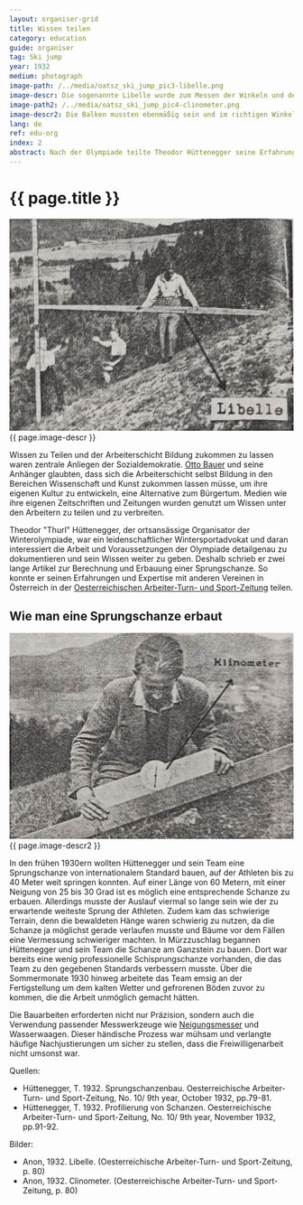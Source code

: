 ```yaml
---
layout: organiser-grid
title: Wissen teilen
category: education
guide: organiser
tag: Ski jump
year: 1932
medium: photograph
image-path: /../media/oatsz_ski_jump_pic3-libelle.png
image-descr: Die sogenannte Libelle wurde zum Messen der Winkeln und der Steigung benutzt. Das Fluchten der Holzbalken war mühselig und erforderte viel Fingerspitzengefühl.
image-path2: /../media/oatsz_ski_jump_pic4-clinometer.png
image-descr2: Die Balken mussten ebenmäßig sein und im richtigen Winkel geschnitten. Hütteneggers Team benutzte einen Neigungsmesser um genauer arbeiten zu können.
lang: de
ref: edu-org
index: 2
abstract: Nach der Olympiade teilte Theodor Hüttenegger seine Erfahrungen und sein Wissen über den Bau von Schisprungschanzen für ein internationales Wettkampfniveau mit einer breitere Öffentlichkeit in der Oesterreichischen Arbeiter-Turn- und Sportzeitschrift
---
```

<body>
    <div class="infotext">
        <h1  id="title">{{ page.title }}</h1>
        <div class="grid-item" id="exhibit-image"><img src="/../media/oatsz_ski_jump_pic3-libelle.png" class="img-fluid" alt="{{ page.image-descr }}">{{ page.image-descr }}</div>
        <p>Wissen zu Teilen und der Arbeiterschicht Bildung zukommen zu lassen waren zentrale Anliegen der Sozialdemokratie. <a href="#" class="link-info" data-toggle="tooltip" title="Österreichischer Politiker und führender Theoretiker der Sozialdemokraten. Er hatte großen Einfluss auf den Inhalt des Linzer Programms">Otto Bauer</a> und seine Anhänger glaubten, dass sich die Arbeiterschicht selbst Bildung in den Bereichen Wissenschaft und Kunst zukommen lassen müsse, um ihre eigenen Kultur zu entwickeln, eine Alternative zum Bürgertum. Medien wie ihre eigenen Zeitschriften und Zeitungen wurden genutzt um Wissen unter den Arbeitern zu teilen und zu verbreiten.</p>
        <p>Theodor "Thurl" Hüttenegger, der ortsansässige Organisator der Winterolympiade, war ein leidenschaftlicher Wintersportadvokat und daran interessiert die Arbeit und Voraussetzungen der Olympiade detailgenau zu dokumentieren und sein Wissen weiter zu geben. Deshalb schrieb er zwei lange Artikel zur Berechnung und Erbauung einer Sprungschanze. So konnte er seinen Erfahrungen und Expertise mit anderen Vereinen in Österreich in der <span class="source"><a href="#" class="translation" data-toggle="tooltip" title="Austrian workers gymnastics and sports newspaper">Oesterreichischen Arbeiter-Turn- und Sport-Zeitung</a></span> teilen.</p>
        <h2>Wie man eine Sprungschanze erbaut</h2>
        <div class="grid-item" id="exhibit-image"><img src="/../media/oatsz_ski_jump_pic4-clinometer.png" class="img-fluid" alt="{{ page.image-descr2 }}">{{ page.image-descr2 }}</div>
        <p> In den frühen 1930ern wollten Hüttenegger und sein Team eine Sprungschanze von internationalem Standard bauen, auf der Athleten bis zu 40 Meter weit springen konnten. Auf einer Länge von 60 Metern, mit einer Neigung von 25 bis 30 Grad ist es möglich eine entsprechende Schanze zu erbauen. Allerdings musste der Auslauf viermal so lange sein wie der zu erwartende weiteste Sprung der Athleten. Zudem kam das schwierige Terrain, denn die bewaldeten Hänge waren schwierig zu nutzen, da die Schanze ja möglichst gerade verlaufen musste und Bäume vor dem Fällen eine Vermessung schwieriger machten. In Mürzzuschlag begannen Hüttenegger und sein Team die Schanze am Ganzstein zu bauen. Dort war bereits eine wenig professionelle Schisprungschanze vorhanden, die das Team zu den gegebenen Standards verbessern musste. Über die Sommermonate 1930 hinweg arbeitete das Team emsig an der Fertigstellung um dem kalten Wetter und gefrorenen Böden zuvor zu kommen, die die Arbeit unmöglich gemacht hätten.</p>
        <p>Die Bauarbeiten erforderten nicht nur Präzision, sondern auch die Verwendung passender Messwerkzeuge wie <a href="#" class="link-info" data-toggle="tooltip" title="Damit wurden die Neigungswinkel der Schanze und des Auslaufs gemessen">Neigungsmesser</a> und Wasserwaagen. Dieser händische Prozess war mühsam und verlangte häufige Nachjustierungen um sicher zu stellen, dass die Freiwilligenarbeit nicht umsonst war. </p>
        <div class="resources">
            <div class="resource-title">Quellen:</div>
                <ul>
                    <li>Hüttenegger, T. 1932. Sprungschanzenbau. <span id="source">Oesterreichische Arbeiter-Turn- und Sport-Zeitung</span>, No. 10/ 9th year, October 1932, pp.79-81.</li>
                    <li>Hüttenegger, T. 1932. Profilierung von Schanzen. <span id="source">Oesterreichische Arbeiter-Turn- und Sport-Zeitung</span>, No. 10/ 9th year, November 1932, pp.91-92.</li>
                </ul>
        </div>
        <div class="resources">
            <div class="resource-title">Bilder:</div>
                <ul>
                    <li>Anon, 1932. Libelle. (<span id="source">Oesterreichische Arbeiter-Turn- und Sport-Zeitung</span>, p. 80) </li>
                    <li>Anon, 1932. Clinometer. (<span id="source">Oesterreichische Arbeiter-Turn- und Sport-Zeitung</span>, p. 80) </li>
                </ul>
        </div>
    </div>
</body> 
